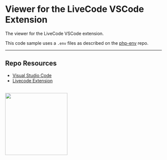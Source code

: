 # Viewer for the LiveCode VSCode Extension

The viewer for the LiveCode VSCode extension. 

This code sample uses a ```.env``` files as described on the [php-env](https://github.com/codeadamca/php-env) repo. 

***

## Repo Resources

* [Visual Studio Code](https://code.visualstudio.com/)
* [Livecode Extension](https://marketplace.visualstudio.com/items?itemName=CodeAdamCa.livecode)

<br>
<a href="https://codeadam.ca">
<img src="https://cdn.codeadam.ca/images@1.0.0/codeadam-logo-coloured-horizontal.png" width="200">
</a>
